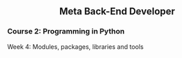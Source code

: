 ## <div align="center"> Meta Back-End Developer </div>
### Course 2: Programming in Python

Week 4: Modules, packages, libraries and tools

